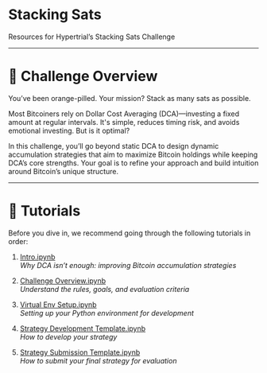 # Stacking Sats  
Resources for Hypertrial’s Stacking Sats Challenge

---

# 🧠 Challenge Overview  
You’ve been orange-pilled. Your mission? Stack as many sats as possible.

Most Bitcoiners rely on Dollar Cost Averaging (DCA)—investing a fixed amount at regular intervals. It's simple, reduces timing risk, and avoids emotional investing. But is it optimal?

In this challenge, you’ll go beyond static DCA to design dynamic accumulation strategies that aim to maximize Bitcoin holdings while keeping DCA’s core strengths. Your goal is to refine your approach and build intuition around Bitcoin’s unique structure.

---

# 📘 Tutorials  
Before you dive in, we recommend going through the following tutorials in order:

1. [Intro.ipynb](https://github.com/hypertrial/stacking_sats_challenge/blob/main/tutorials/1.%20Intro.ipynb)  
   _Why DCA isn’t enough: improving Bitcoin accumulation strategies_

2. [Challenge Overview.ipynb](https://github.com/hypertrial/stacking_sats_challenge/blob/main/tutorials/2.%20Challenge%20Overview.ipynb)  
   _Understand the rules, goals, and evaluation criteria_

3. [Virtual Env Setup.ipynb](https://github.com/hypertrial/stacking_sats_challenge/blob/main/tutorials/3.%20Virtual%20Env%20Setup.ipynb)  
   _Setting up your Python environment for development_

4. [Strategy Development Template.ipynb](https://github.com/hypertrial/stacking_sats_challenge/blob/main/tutorials/4.%20Strategy%20Development%20Template.ipynb)  
   _How to develop your strategy_

5. [Strategy Submission Template.ipynb](https://github.com/hypertrial/stacking_sats_challenge/blob/main/tutorials/5.%20Strategy%20Submission%20Template.ipynb)  
   _How to submit your final strategy for evaluation_

